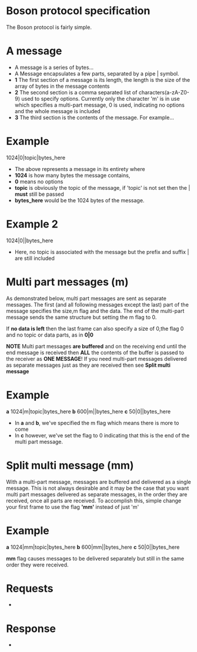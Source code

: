 # Boson protocol specification
The Boson protocol is fairly simple.

# A message

* A message is a series of bytes...
* A Message encapsulates a few parts, separated by a pipe |  symbol.
* __1__ The first section of a message is its length, the length is the size of the array of bytes in the message contents
* __2__ The second section is a comma separated list of characters(a-zA-Z0-9) used to specify options. Currently  only the character 'm' is in use which specifies a multi-part message, 0 is used, indicating no options and the whole message is included
* __3__ The third section is the contents of the message. For example...

# Example

1024|0|topic|bytes_here

* The above represents a message in its entirety where
* __1024__ is how many bytes the message contains,
* __0__ means no options
* __topic__ is obviously the topic of the message, if 'topic' is not set then the | __must__ still be passed
* __bytes_here__ would be the 1024 bytes of the message.

# Example 2

1024|0||bytes_here

* Here, no topic is associated with the message but the prefix and suffix | are still included


# Multi part messages (m)

As demonstrated below, multi part messages are sent as separate messages. The first (and all following messages except the last) part of the message
specifies the size,m flag and the data. The end of the multi-part message sends the same structure but setting the m flag to 0.

If __no data is left__ then the last frame can also specify a size of 0,the flag 0 and no topic or data parts, as in __0|0__

__NOTE__ Multi part messages __are buffered__ and on the receiving end until the end message is received then __ALL__ the contents of the buffer is passed to the receiver as __ONE MESSAGE__!
If you need multi-part messages delivered as separate messages just as they are received then see __Split multi message__

# Example

__a__ 1024|m|topic|bytes_here
__b__ 600|m||bytes_here
__c__ 50|0||bytes_here

* In __a__ and __b__, we've specified the m flag which means there is more to come
* In __c__ however, we've set the flag to 0 indicating that this is the end of the multi part message.

# Split multi message (mm)

With a multi-part message, messages are buffered and delivered as a single message. This is not always desirable and it may be the case
that you want multi part messages delivered as separate messages, in the order they are received, once all parts are received.
To accomplish this, simple change your first frame to use the flag __'mm'__ instead of just 'm'

# Example

__a__ 1024|mm|topic|bytes_here
__b__ 600|mm||bytes_here
__c__ 50|0||bytes_here

__mm__ flag causes messages to be delivered separately but still in the same order they were received.

# Requests

*

# Response

*